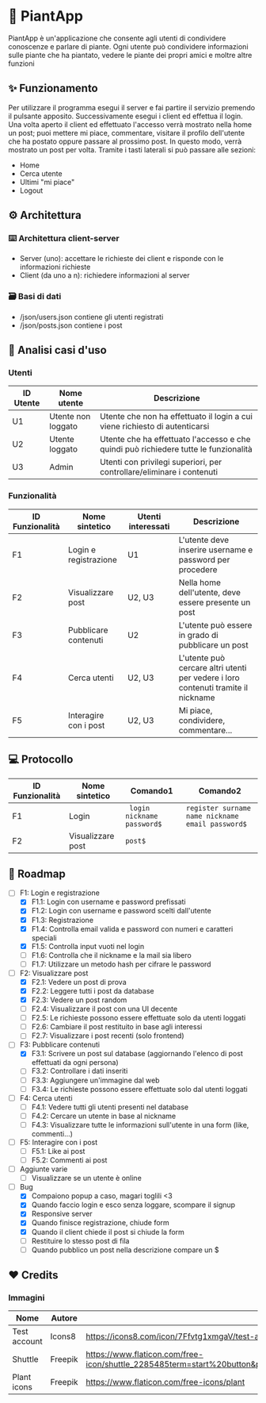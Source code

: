# 🌵 PiantApp
<!--Hai mai voluto--> 
PiantApp è un'applicazione che consente agli utenti di condividere conoscenze e parlare di piante. Ogni utente può condividere informazioni sulle piante che ha piantato, vedere le piante dei propri amici e moltre altre funzioni

## ✨ Funzionamento
Per utilizzare il programma esegui il server e fai partire il servizio premendo il pulsante apposito. Successivamente esegui i client ed effettua il login.
Una volta aperto il client ed effettuato l'accesso verrà mostrato nella home un post; puoi mettere mi piace, commentare, visitare il profilo dell'utente che ha postato oppure passare al prossimo post. In questo modo, verrà mostrato un post per volta.
Tramite i tasti laterali si può passare alle sezioni:
  - Home
  - Cerca utente
  - Ultimi "mi piace"
  - Logout

## ⚙️ Architettura
### ⌨️ Architettura client-server
 - Server (uno): accettare le richieste dei client e risponde con le informazioni richieste
 - Client (da uno a n): richiedere informazioni al server
### 🗃️ Basi di dati
 - /json/users.json contiene gli utenti registrati
 - /json/posts.json contiene i post

## 🔎 Analisi casi d'uso 

### Utenti
| ID Utente | Nome utente        | Descrizione                                                                          |
| --------- | ------------------ | ------------------------------------------------------------------------------------ |
| U1        | Utente non loggato | Utente che non ha effettuato il login a cui viene richiesto di autenticarsi          |
| U2        | Utente loggato     | Utente che ha effettuato l'accesso e che quindi può richiedere tutte le funzionalità |
| U3        | Admin              | Utenti con privilegi superiori, per controllare/eliminare i contenuti                |

### Funzionalità
| ID Funzionalità | Nome sintetico        | Utenti interessati | Descrizione                                                                        |
| --------------- | --------------------- | ------------------ | ---------------------------------------------------------------------------------- |
| F1              | Login e registrazione | U1                 | L'utente deve inserire username e password per procedere                           |
| F2              | Visualizzare post     | U2, U3             | Nella home dell'utente, deve essere presente un post                               |
| F3              | Pubblicare contenuti  | U2                 | L'utente può essere in grado di pubblicare un post                                 |
| F4              | Cerca utenti          | U2, U3             | L'utente può cercare altri utenti per vedere i loro contenuti tramite il nickname  |
| F5              | Interagire con i post | U2, U3             | Mi piace, condividere, commentare...                                               |

## 💻 Protocollo
| ID Funzionalità | Nome sintetico        | Comando1                        | Comando2                                               |
| --------------- | --------------------- | ------------------------------- | ------------------------------------------------------ |
| F1              | Login                 | ``` login nickname password$``` | ``` register surname name nickname email password$ ``` |
| F2              | Visualizzare post     | ``` post$ ```                   |                                                        |

## 🚀 Roadmap
- [ ] F1: Login e registrazione
  - [X] F1.1: Login con username e password prefissati
  - [X] F1.2: Login con username e password scelti dall'utente
  - [X] F1.3: Registrazione
  - [X] F1.4: Controlla email valida e password con numeri e caratteri speciali
  - [X] F1.5: Controlla input vuoti nel login
  - [ ] F1.6: Controlla che il nickname e la mail sia libero
  - [ ] F1.7: Utilizzare un metodo hash per cifrare le password
- [ ] F2: Visualizzare post
  - [X] F2.1: Vedere un post di prova
  - [X] F2.2: Leggere tutti i post da database
  - [X] F2.3: Vedere un post random
  - [ ] F2.4: Visualizzare il post con una UI decente
  - [ ] F2.5: Le richieste possono essere effettuate solo da utenti loggati
  - [ ] F2.6: Cambiare il post restituito in base agli interessi
  - [ ] F2.7: Visualizzare i post recenti (solo frontend)
- [ ] F3: Pubblicare contenuti
  - [X] F3.1: Scrivere un post sul database (aggiornando l'elenco di post effettuati da ogni persona)
  - [ ] F3.2: Controllare i dati inseriti
  - [ ] F3.3: Aggiungere un'immagine dal web
  - [ ] F3.4: Le richieste possono essere effettuate solo dal utenti loggati
- [ ] F4: Cerca utenti
  - [ ] F4.1: Vedere tutti gli utenti presenti nel database
  - [ ] F4.2: Cercare un utente in base al nickname
  - [ ] F4.3: Visualizzare tutte le informazioni sull'utente in una form (like, commenti...)
- [ ] F5: Interagire con i post
  - [ ] F5.1: Like ai post
  - [ ] F5.2: Commenti ai post
- [ ] Aggiunte varie
  - [ ] Visualizzare se un utente è online
- [ ] Bug
  - [X] Compaiono popup a caso, magari toglili <3
  - [X] Quando faccio login e esco senza loggare, scompare il signup
  - [X] Responsive server
  - [X] Quando finisce registrazione, chiude form
  - [X] Quando il client chiede il post si chiude la form
  - [ ] Restituire lo stesso post di fila
  - [ ] Quando pubblico un post nella descrizione compare un $

## ❤️ Credits
### Immagini
| Nome            | Autore          | Link                                              |
| --------------- | --------------- | ------------------------------------------------- |
| Test account    | Icons8          | https://icons8.com/icon/7Ffvtg1xmgaV/test-account |
| Shuttle         | Freepik         | https://www.flaticon.com/free-icon/shuttle_2285485term=start%20button&page=1&position=1&page=1&position=1&related_id=2285485&origin=tag | 
| Plant icons	| Freepik		| https://www.flaticon.com/free-icons/plant

